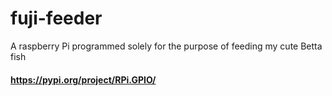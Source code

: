 # fuji-feeder
A raspberry Pi programmed solely for the purpose of feeding my cute Betta fish

#### https://pypi.org/project/RPi.GPIO/
